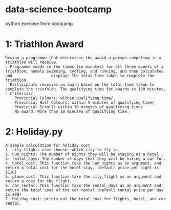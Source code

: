 # data-science-bootcamp
python exercise from bootcamp


# 1: Triathlon Award 
    Design a programme that determines the award a person competing in a triathlon will receive.
    - Programme reads in the times (in minutes) for all three events of a triathlon, namely swimming, cycling, and running, and then calculates and                 displays the total time taken to complete the triathlon.
    - Participants receives an award based on the total time taken to complete the triathlon. The qualifying time for awards is 100 minutes. 
    - Criteria:/ 
        Provincial Colours: within qualifying time/
        Provincial Half Colours: within 5 minutes of qualifying time/
        Provincial Scroll: within 10 minutes of qualifying time/
        No award: More than 10 minutes of qualifying time.
   
# 2: Holiday.py
    A simple calculation for holiday cost
    1. city_flight: user chooses which city to fly to.
    2. num_nights: The number of nights they will be staying at a hotel.
    3. rental_days: The number of days that they will be hiring a car for.
    4. hotel_cost: This function take the num_nights as an argument, and return a total cost for the hotel stay. (default price per night is £110)
    5. plane_cost: This function take the city_flight as an argument and return a cost for the flight.
    6. car_rental: This function take the rental_days as an argument and return the total cost of the car rental.(default rental price per day is £80)
    7. holiday_cost: prints out the total cost for flights, hotel, and car rental.

